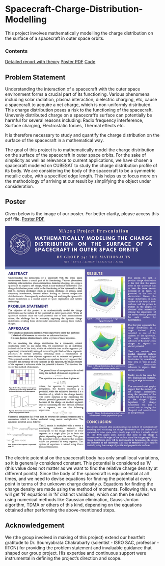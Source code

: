 # Spacecraft-Charge-Distribution-Modelling
This project involves mathematically modelling the charge distribution on the surface of a spacecraft in outer space orbits.

### Contents

[Detailed report with theory](https://github.com/Kishan-Ved/Spacecraft-Charge-Distribution-Modelling/blob/main/Mathonauts_MA203_project_report.pdf)
[Poster PDF](https://github.com/Kishan-Ved/Spacecraft-Charge-Distribution-Modelling/blob/main/Math%20Final%20Poster_Group34%20(1).pdf)
[Code](https://github.com/Kishan-Ved/Spacecraft-Charge-Distribution-Modelling/blob/main/NM_spacecraft_project.ipynb)

## Problem Statement
Understanding the interaction of a spacecraft with the outer space environment forms a
crucial part of its functioning. Various phenomena including solar radiation, plasma interaction, dielectric charging, etc, cause a spacecraft to acquire a net charge, which is
non-uniformly distributed. This charge distribution poses a risk to the functioning of the
spacecraft. Unevenly distributed charge on a spacecraft’s surface can potentially be harmful
for several reasons including: Radio frequency interference, Surface charging, Electrostatic forces, Thermal effects etc.

It is therefore necessary to study and quantify the charge distribution on the surface of the
spacecraft in a mathematical way.

The goal of this project is to mathematically model the charge distribution on the surface of the spacecraft in outer space orbits. For the sake of simplicity as well as relevance
to current applications, we have chosen a spacecraft modeled on CUBESAT to study the charge distribution profile of its body. We are considering the body of the spacecraft to be a symmetric metallic cube, with a specified edge length. This helps us to focus more on the methodology of arriving at our result by simplifying the object under consideration.

## Poster
Given below is the image of our poster. For better clarity, please access this pdf file. [Poster PDF](https://github.com/Kishan-Ved/Spacecraft-Charge-Distribution-Modelling/blob/main/Math%20Final%20Poster_Group34%20(1).pdf)

![poster_image](./poster_image.jpg)

The electric potential on the spacecraft body has only small local variations, so it is generally
considered constant. This potential is considered as 1V (this value does not matter as
we want to find the relative charge density at different points). Since the body of the
spacecraft is equipotential at all times, and we need to devise equations for finding the
potential at every point in terms of the unknown charge density ρ. Equations for finding
the charge density are made using the method of moments. Following this, we will get ‘N’
equations in ‘N’ distinct variables, which can then be solved using numerical methods like
Gaussian elimination, Gauss-Jordan algorithm, TDMA or others of this kind, depending on
the equations obtained after performing the above-mentioned steps.

## Acknowledgement
We (the group involved in making of this project) extend our heartfelt gratitude to Dr. Soumyabrata Chakrabarty (scientist - ISRO SAC, professor - IITGN) for providing the
problem statement and invaluable guidance that shaped our group project. His expertise
and continuous support were instrumental in defining the project’s direction and scope.
